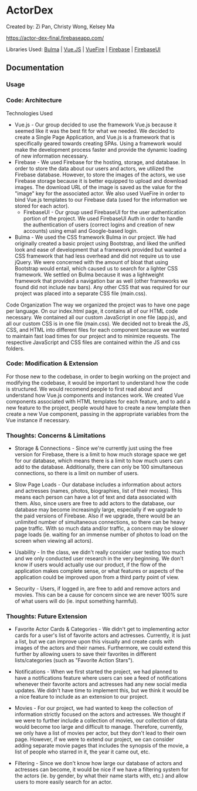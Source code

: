 # ActorDex

Created by: Zi Pan, Christy Wong, Kelsey Ma

https://actor-dex-final.firebaseapp.com/

Libraries Used: 
[Bulma](http://bulma.io/) | [Vue.JS](https://vuejs.org/) | [VueFire](https://github.com/vuejs/vuefire)
| [Firebase](https://firebase.google.com/) | [FirebaseUI](https://github.com/firebase/firebaseui-web)

## Documentation

### Usage



### Code: Architecture

Technologies Used
  * Vue.js - Our group decided to use the framework Vue.js because it seemed like it was the best fit for what we needed. We decided to create a Single Page Application, and Vue.js is a framework that is specifically geared towards creating SPAs. Using a framework would make the development process faster and provide the dynamic loading of new information necessary.
  * Firebase - We used Firebase for the hosting, storage, and database. In order to store the data about our users and actors, we utilized the Firebase database. However, to store the images of the actors, we use Firebase storage because it is better equipped to upload and download images. The download URL of the image is saved as the value for the "image" key for the associated actor. We also used VueFire in order to bind Vue.js templates to our Firebase data (used for the information we stored for each actor).
    * FirebaseUI - Our group used FirebaseUI for the user authentication portion of the project. We used FirebaseUI Auth in order to handle the authentication of users (correct logins and creation of new accounts) using email and Google-based login. 
  * Bulma - We used the CSS framework Bulma in our project. We had originally created a basic project using Bootstrap, and liked the unified look and ease of development that a framework provided but wanted a CSS framework that had less overhead and did not require us to use jQuery. We were concerned with the amount of bloat that using Bootstrap would entail, which caused us to search for a lighter CSS framework. We settled on Bulma because it was a lightweight framework that provided a navigation bar as well (other frameworks we found did not include nav bars). Any other CSS that was required for our project was placed into a separate CSS file (main.css).

Code Organization
The way we organized the project was to have one page per language. On our index.html page, it contains all of our HTML code necessary. We contained all our custom JavaScript in one file (app.js), and all our custom CSS is in one file (main.css). We decided not to break the JS, CSS, and HTML into different files for each component because we wanted to maintain fast load times for our project and to minimize requests. The respective JavaScript and CSS files are contained within the JS and css folders.

### Code: Modification & Extension

For those new to the codebase, in order to begin working on the project and modifying the codebase, it would be important to understand how the code is structured. We would recomend people to first read about and understand how Vue.js components and instances work. We created Vue components associated with HTML templates for each feature, and to add a new feature to the project, people would have to create a new template then create a new Vue component, passing in the appropriate variables from the Vue instance if necessary. 

### Thoughts: Concerns & Limitations

* Storage & Connections - Since we're currently just using the free version for Firebase, there is a limit to how much storage space we get for our database, which means there is a limit to how much users can add to the database. Additionally, there can only be 100 simultaneous connections, so there is a limit on number of users.

* Slow Page Loads - Our database includes a information about actors and actresses (names, photos, biographies, list of their movies). This means each person can have a lot of text and data associated with them. Also, since users are free to add actors to the database, our database may become increasingly large, especially if we upgrade to the paid versions of Firebase. Also if we upgrade, there would be an unlimited number of simultaneous connections, so there can be heavy page traffic. With so much data and/or traffic, a concern may be slower page loads (ie. waiting for an immense number of photos to load on the screen when viewing all actors).

* Usability - In the class, we didn't really consider user testing too much and we only conducted user research in the very beginning. We don't know if users would actually use our product, if the flow of the application makes complete sense, or what features or aspects of the application could be improved upon from a third party point of view.

* Security - Users, if logged in, are free to add and remove actors and movies. This can be a cause for concern since we are never 100% sure of what users will do (ie. input something harmful).

### Thoughts: Future Extension

* Favorite Actor Cards & Categories - We didn't get to implementing actor cards for a user's list of favorite actors and actresses. Currently, it is just a list, but we can improve upon this visually and create cards with images of the actors and their names. Furthermore, we could extend this further by allowing users to save their favorites in different lists/categories (such as "Favorite Action Stars").

* Notifications - When we first started the project, we had planned to have a notifications feature where users can see a feed of notifications whenever their favorite actors and actresses had any new social media updates. We didn't have time to implement this, but we think it would be a nice feature to include as an extension to our project.

* Movies - For our project, we had wanted to keep the collection of information strictly focused on the actors and actresses. We thought if we were to further include a collection of movies, our collection of data would become too large and difficult to manage. Therefore, currently, we only have a list of movies per actor, but they don't lead to their own page. However, if we were to extend our project, we can consider adding separate movie pages that includes the synopsis of the movie, a list of people who starred in it, the year it came out, etc.

* Filtering - Since we don't know how large our database of actors and actresses can become, it would be nice if we have a filtering system for the actors (ie. by gender, by what their name starts with, etc.) and allow users to more easily search for an actor.
